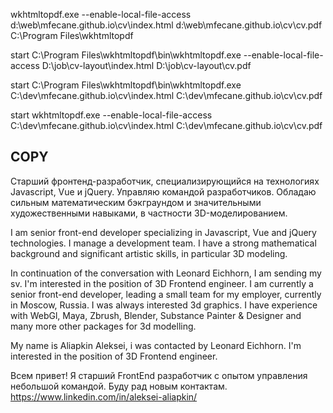 wkhtmltopdf.exe --enable-local-file-access d:\web\mfecane.github.io\cv\index.html d:\web\mfecane.github.io\cv\cv.pdf
C:\Program Files\wkhtmltopdf

start C:\Program Files\wkhtmltopdf\bin\wkhtmltopdf.exe --enable-local-file-access D:\job\cv-layout\index.html D:\job\cv-layout\cv.pdf

start C:\Program Files\wkhtmltopdf\bin\wkhtmltopdf.exe C:\dev\mfecane.github.io\cv\index.html C:\dev\mfecane.github.io\cv\cv.pdf

start wkhtmltopdf.exe --enable-local-file-access C:\dev\mfecane.github.io\cv\index.html C:\dev\mfecane.github.io\cv\cv.pdf

## COPY

Старший фронтенд-разработчик, специализирующийся на технологиях Javascript, Vue и jQuery. Управляю командой разработчиков. Обладаю сильным математическим бэкграундом и значительными художественными навыками, в частности 3D-моделированием.

I am senior front-end developer specializing in Javascript, Vue and jQuery technologies. I manage a development team. I have a strong mathematical background and significant artistic skills, in particular 3D modeling.

In continuation of the conversation with Leonard Eichhorn, I am sending my sv. I'm interested in the position of 3D Frontend engineer. I am currently a senior front-end developer, leading a small team for my employer, currently in Moscow, Russia. I was always interested 3d graphics. I have experience with WebGl, Maya, Zbrush, Blender, Substance Painter & Designer and many more other packages for 3d modelling.

My name is Aliapkin Aleksei, i was contacted by Leonard Eichhorn. I'm interested in the position of 3D Frontend engineer.

Всем привет!
Я старший FrontEnd разработчик с опытом управления небольшой командой.
Буду рад новым контактам.
https://www.linkedin.com/in/aleksei-aliapkin/
